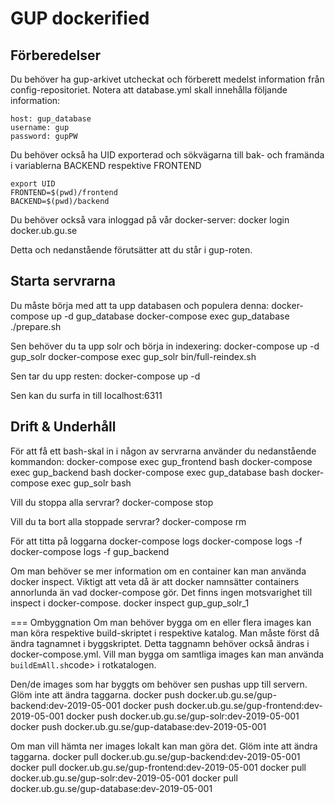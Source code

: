 # GUP dockerified #

## Förberedelser ##
Du behöver ha gup-arkivet utcheckat och förberett medelst information från config-repositoriet. Notera att database.yml skall innehålla följande information:

    host: gup_database
    username: gup
    password: gupPW

Du behöver också ha UID exporterad och sökvägarna till bak- och framända i variablerna BACKEND respektive FRONTEND 

    export UID
    FRONTEND=$(pwd)/frontend
    BACKEND=$(pwd)/backend

Du behöver också vara inloggad på vår docker-server:
    docker login docker.ub.gu.se

Detta och nedanstående förutsätter att du står i gup-roten.

## Starta servrarna ##
Du måste börja med att ta upp databasen och populera denna:
    docker-compose up -d gup_database
    docker-compose exec gup_database ./prepare.sh

Sen behöver du ta upp solr och börja in indexering:
    docker-compose up -d gup_solr
    docker-compose exec gup_solr bin/full-reindex.sh

Sen tar du upp resten:
    docker-compose up -d

Sen kan du surfa in till localhost:6311

## Drift & Underhåll ##
För att få ett bash-skal in i någon av servrarna använder du nedanstående kommandon:
    docker-compose exec gup_frontend bash
    docker-compose exec gup_backend bash
    docker-compose exec gup_database bash
    docker-compose exec gup_solr bash

Vill du stoppa alla servrar?
    docker-compose stop

Vill du ta bort alla stoppade servrar?
    docker-compose rm

För att titta på loggarna
    docker-compose logs
    docker-compose logs -f
    docker-compose logs -f gup_backend

Om man behöver se mer information om en container kan man använda docker inspect. Viktigt att veta då är att docker namnsätter containers annorlunda än vad docker-compose gör. Det finns ingen motsvarighet till inspect i docker-compose.
    docker inspect gup_gup_solr_1


=== Ombyggnation
Om man behöver bygga om en eller flera images kan man köra respektive build-skriptet i respektive katalog. Man måste först då ändra tagnamnet i byggskriptet. Detta taggnamn behöver också ändras i docker-compose.yml. Vill man bygga om samtliga images kan man använda <code>buildEmAll.sh</code>code> i rotkatalogen.

Den/de images som har byggts om behöver sen pushas upp till servern. Glöm inte att ändra taggarna.
    docker push docker.ub.gu.se/gup-backend:dev-2019-05-001
    docker push docker.ub.gu.se/gup-frontend:dev-2019-05-001
    docker push docker.ub.gu.se/gup-solr:dev-2019-05-001
    docker push docker.ub.gu.se/gup-database:dev-2019-05-001

Om man vill hämta ner images lokalt kan man göra det. Glöm inte att ändra taggarna.
    docker pull docker.ub.gu.se/gup-backend:dev-2019-05-001
    docker pull docker.ub.gu.se/gup-frontend:dev-2019-05-001
    docker pull docker.ub.gu.se/gup-solr:dev-2019-05-001
    docker pull docker.ub.gu.se/gup-database:dev-2019-05-001
